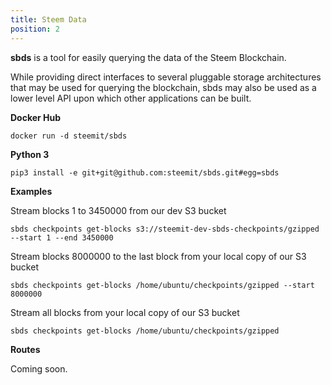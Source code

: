 ```yaml
---
title: Steem Data
position: 2
---
```


**sbds** is a tool for easily querying the data of the Steem Blockchain. 

While providing direct interfaces to several pluggable storage architectures that may be used for querying the blockchain, sbds may also be used as a lower level API upon which other applications can be built.

**Docker Hub**

```
docker run -d steemit/sbds
```

**Python 3**
```
pip3 install -e git+git@github.com:steemit/sbds.git#egg=sbds
```

**Examples**

Stream blocks 1 to 3450000 from our dev S3 bucket
```
sbds checkpoints get-blocks s3://steemit-dev-sbds-checkpoints/gzipped --start 1 --end 3450000
```

Stream blocks 8000000 to the last block from your local copy of our S3 bucket
```
sbds checkpoints get-blocks /home/ubuntu/checkpoints/gzipped --start 8000000
```

Stream all blocks from your local copy of our S3 bucket

```
sbds checkpoints get-blocks /home/ubuntu/checkpoints/gzipped
```

**Routes**

Coming soon. 